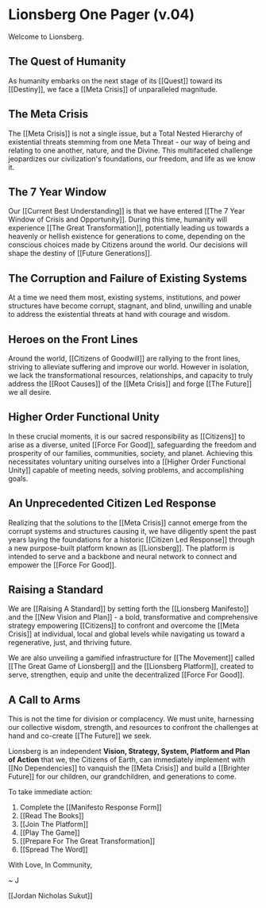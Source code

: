 # Lionsberg One Pager (v.04)

Welcome to Lionsberg. 

## The Quest of Humanity 

As humanity embarks on the next stage of its [[Quest]] toward its [[Destiny]], we face a [[Meta Crisis]] of unparalleled magnitude.

## The Meta Crisis

The [[Meta Crisis]] is not a single issue, but a Total Nested Hierarchy of existential threats stemming from one Meta Threat - our way of being and relating to one another, nature, and the Divine. This multifaceted challenge jeopardizes our civilization's foundations, our freedom, and life as we know it.

## The 7 Year Window 

Our [[Current Best Understanding]] is that we have entered [[The 7 Year Window of Crisis and Opportunity]]. During this time, humanity will experience [[The Great Transformation]], potentially leading us towards a heavenly or hellish existence for generations to come, depending on the conscious choices made by Citizens around the world. Our decisions will shape the destiny of [[Future Generations]]. 

## The Corruption and Failure of Existing Systems 

At a time we need them most, existing systems, institutions, and power structures have become corrupt, stagnant, and blind, unwilling and unable to address the existential threats at hand with courage and wisdom.

## Heroes on the Front Lines 

Around the world, [[Citizens of Goodwill]] are rallying to the front lines, striving to alleviate suffering and improve our world. However in isolation, we lack the transformational resources, relationships, and capacity to truly address the [[Root Causes]] of the [[Meta Crisis]] and forge [[The Future]] we all desire. 

## Higher Order Functional Unity

In these crucial moments, it is our sacred responsibility as [[Citizens]] to arise as a diverse, united [[Force For Good]], safeguarding the freedom and prosperity of our families, communities, society, and planet. Achieving this necessitates voluntary uniting ourselves into a [[Higher Order Functional Unity]] capable of meeting needs, solving problems, and accomplishing goals.

## An Unprecedented Citizen Led Response

Realizing that the solutions to the [[Meta Crisis]] cannot emerge from the corrupt systems and structures causing it, we have diligently spent the past years laying the foundations for a historic [[Citizen Led Response]] through a new purpose-built platform known as [[Lionsberg]]. The platform is intended to serve and a backbone and neural network to connect and empower the [[Force For Good]]. 

## Raising a Standard 

We are [[Raising A Standard]] by setting forth the [[Lionsberg Manifesto]] and the [[New Vision and Plan]] - a bold, transformative and comprehensive strategy empowering [[Citizens]] to confront and overcome the [[Meta Crisis]] at individual, local and global levels while navigating us toward a regenerative, just, and thriving future.

We are also unveiling a gamified infrastructure for [[The Movement]] called [[The Great Game of Lionsberg]] and the [[Lionsberg Platform]], created to serve, strengthen, equip and unite the decentralized [[Force For Good]].

## A Call to Arms 

This is not the time for division or complacency. We must unite, harnessing our collective wisdom, strength, and resources to confront the challenges at hand and co-create [[The Future]] we seek. 

Lionsberg is an independent **Vision, Strategy, System, Platform and Plan of Action** that we, the Citizens of Earth, can immediately implement with [[No Dependencies]] to vanquish the [[Meta Crisis]] and build a [[Brighter Future]] for our children, our grandchildren, and generations to come. 

To take immediate action: 

1. Complete the [[Manifesto Response Form]] 
2. [[Read The Books]]  
3. [[Join The Platform]]  
4. [[Play The Game]]  
5. [[Prepare For The Great Transformation]]  
6. [[Spread The Word]] 

With Love, In Community, 

~ J 

[[Jordan Nicholas Sukut]]  




